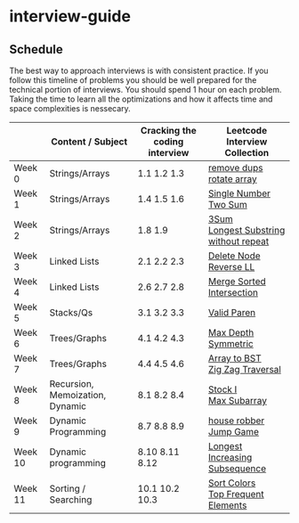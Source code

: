 # interview-guide

## Schedule
The best way to approach interviews is with consistent practice. If you follow this timeline of problems you should be well prepared for the technical portion of interviews. You should spend 1 hour on each problem. Taking the time to learn all the optimizations and how it affects time and space complexities is nessecary. 

|         | Content / Subject               | Cracking the coding interview | Leetcode Interview Collection |
|---------|---------------------------------|-------------------------------|----------|
| Week 0  | Strings/Arrays                      | 1.1 1.2 1.3                   | [remove dups](https://leetcode.com/explore/featured/card/top-interview-questions-easy/92/array/727/) <br>  [rotate array](https://leetcode.com/explore/interview/card/top-interview-questions-easy/92/array/646/)  |
| Week 1  | Strings/Arrays                         | 1.4 1.5 1.6                   | [Single Number](https://leetcode.com/explore/featured/card/top-interview-questions-easy/92/array/549/) <br> [Two Sum](https://leetcode.com/explore/featured/card/top-interview-questions-easy/92/array/546/) |
| Week 2  | Strings/Arrays                  | 1.8 1.9                       |  [3Sum](https://leetcode.com/explore/interview/card/top-interview-questions-medium/103/array-and-strings/776/) <br>  [Longest Substring without repeat](https://leetcode.com/explore/interview/card/top-interview-questions-medium/103/array-and-strings/779/)   |
| Week 3  | Linked Lists                    | 2.1 2.2 2.3                   | [Delete Node](https://leetcode.com/explore/interview/card/top-interview-questions-easy/93/linked-list/553/) <br>  [Reverse LL](https://leetcode.com/explore/interview/card/top-interview-questions-easy/93/linked-list/553/)    |
| Week 4  | Linked Lists                    | 2.6 2.7 2.8                   |  [Merge Sorted](https://leetcode.com/explore/interview/card/top-interview-questions-easy/93/linked-list/553/) <br>  [Intersection](https://leetcode.com/explore/interview/card/top-interview-questions-medium/107/linked-list/785/)  |
| Week 5  | Stacks/Qs                       | 3.1 3.2 3.3                   | [Valid Paren](https://leetcode.com/explore/interview/card/top-interview-questions-easy/99/others/721/)    |
| Week 6  | Trees/Graphs                    | 4.1 4.2 4.3                   | [Max Depth](https://leetcode.com/explore/interview/card/top-interview-questions-easy/94/trees/555/) <br> [Symmetric](https://leetcode.com/explore/interview/card/top-interview-questions-easy/94/trees/555/)     |
| Week 7  | Trees/Graphs                    | 4.4 4.5 4.6                   |   [Array to BST](https://leetcode.com/explore/interview/card/top-interview-questions-easy/94/trees/631/) <br> [Zig Zag Traversal](https://leetcode.com/explore/interview/card/top-interview-questions-easy/94/trees/631/)   |
| Week 8  | Recursion, Memoization, Dynamic | 8.1 8.2 8.4                   | [Stock I](https://leetcode.com/explore/interview/card/top-interview-questions-easy/97/dynamic-programming/572/)  <br> [Max Subarray](https://leetcode.com/explore/interview/card/top-interview-questions-easy/97/dynamic-programming/572/) |
| Week 9  | Dynamic Programming             | 8.7 8.8 8.9                   | [house robber](https://leetcode.com/explore/interview/card/top-interview-questions-easy/97/dynamic-programming/576/) <br> [Jump Game](https://leetcode.com/explore/interview/card/top-interview-questions-medium/111/dynamic-programming/807/)  |
| Week 10 | Dynamic programming             | 8.10 8.11 8.12                | [Longest Increasing Subsequence](https://leetcode.com/explore/interview/card/top-interview-questions-medium/111/dynamic-programming/807/)     |
| Week 11 | Sorting / Searching             | 10.1 10.2 10.3                | [Sort Colors](https://leetcode.com/explore/interview/card/top-interview-questions-medium/110/sorting-and-searching/798/)  <br> [Top Frequent Elements](https://leetcode.com/explore/interview/card/top-interview-questions-medium/110/sorting-and-searching/799/) |
